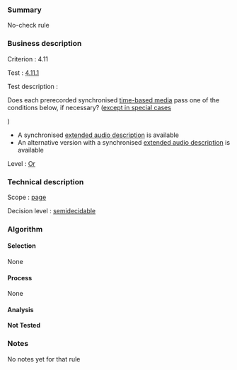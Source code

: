 ### Summary

No-check rule

### Business description

Criterion : 4.11

Test : [4.11.1](http://www.accessiweb.org/index.php/accessiweb-22-english-version.html#test-4-11-1)

Test description :

Does each prerecorded synchronised [time-based
media](http://www.braillenet.org/accessibilite/referentiel-aw21-en/glossaire.php#mMediaTemp)
pass one of the conditions below, if necessary? ([except in special
cases](http://www.braillenet.org/accessibilite/referentiel-aw21-en/glossaire.php#cpCrit4- "Special cases for criterion 4.11")

)

-   A synchronised [extended audio
    description](http://www.braillenet.org/accessibilite/referentiel-aw21-en/glossaire.php#mAudioDescE)
    is available
-   An alternative version with a synchronised [extended audio
    description](http://www.braillenet.org/accessibilite/referentiel-aw21-en/glossaire.php#mAudioDescE)
    is available

Level : [Or](/en/category/rules-design/accessiweb-11/level/or)

### Technical description

Scope : [page](/en/category/rules-design/accessiweb-11/scope/page)

Decision level :
[semidecidable](/en/category/rules-design/accessiweb-11/decision-level/semidecidable)

### Algorithm

#### Selection

None

#### Process

None

#### Analysis

**Not Tested**

### Notes

No notes yet for that rule
